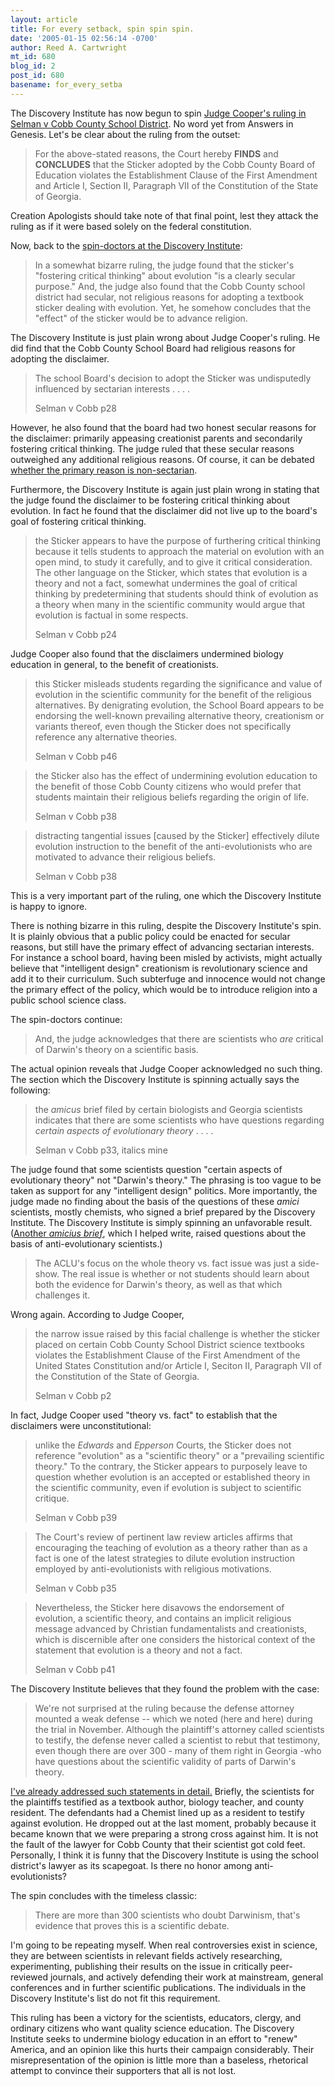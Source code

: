 ```yaml
---
layout: article
title: For every setback, spin spin spin.
date: '2005-01-15 02:56:14 -0700'
author: Reed A. Cartwright
mt_id: 680
blog_id: 2
post_id: 680
basename: for_every_setba
---
```

The Discovery Institute has now begun to spin [Judge Cooper's ruling in Selman  v Cobb County School District](http://www.gand.uscourts.gov/documents/02cv2325ord.pdf).  No word yet from Answers in Genesis.  Let's be clear about the ruling from the outset:

> For the above-stated reasons, the Court hereby **FINDS** and **CONCLUDES** that the Sticker adopted by the Cobb County Board of Education violates the Establishment Clause of the First Amendment and Article I, Section II, Paragraph VII of the Constitution of the State of Georgia.

Creation Apologists should take note of that final point, lest they attack the ruling as if it were based solely on the federal constitution.

Now, back to the [spin-doctors at the Discovery Institute](http://www.discovery.org/scripts/blogs/csc.php/2005/01/13/evolution_stickers_struck_down_but_criti):

> In a somewhat bizarre ruling, the judge found that the sticker's "fostering critical thinking" about evolution "is a clearly secular purpose." And, the judge also found that the Cobb County school district had secular, not religious reasons for adopting a textbook sticker dealing with evolution. Yet, he somehow concludes that the "effect" of the sticker would be to advance religion.

The Discovery Institute is just plain wrong about Judge Cooper's ruling.  He did find that the Cobb County School Board had religious reasons for adopting the disclaimer.

> The school Board's decision to adopt the Sticker was undisputedly influenced by sectarian interests . . . .
> 
> Selman v Cobb p28

However, he also found that the board had two honest secular reasons for the disclaimer: primarily appeasing creationist parents and secondarily fostering critical thinking.  The judge ruled that these secular reasons outweighed any additional religious reasons.  Of course, it can be debated [whether the primary reason is non-sectarian](http://www.pandasthumb.org/pt-archives/000738.html).

Furthermore, the Discovery Institute is again just plain wrong in stating that the judge found the disclaimer to be fostering critical thinking about evolution.  In fact he found that the disclaimer did not live up to the board's goal of fostering critical thinking.

> the Sticker appears to have the purpose of furthering critical thinking because it tells students to approach the material on evolution with an open mind, to study it carefully, and to give it critical consideration.  The other language on the Sticker, which states that evolution is a theory and not a fact, somewhat undermines the goal of critical thinking by predetermining that students should think of evolution as a theory when many in the scientific community would argue that evolution is factual in some respects.
> 
> 
> Selman v Cobb p24

Judge Cooper also found that the disclaimers undermined biology education in general, to the benefit of creationists.  

> this Sticker misleads students regarding the significance and value of evolution in the scientific community for the benefit of the religious alternatives.  By denigrating evolution, the School Board appears to be endorsing the well-known prevailing alternative theory, creationism or variants thereof, even though the Sticker does not specifically reference any alternative theories.
> 
> Selman v Cobb p46

> the Sticker also has the effect of undermining evolution education to the benefit of those Cobb County citizens who would prefer that students maintain their religious beliefs regarding the origin of life.
> 
> Selman v Cobb p38

> distracting tangential issues \[caused by the Sticker\] effectively dilute evolution instruction to the benefit of the anti-evolutionists who are motivated to advance their religious beliefs.
> 
> Selman v Cobb p38

This is a very important part of the ruling, one which the Discovery Institute is happy to ignore.

There is nothing bizarre in this ruling, despite the Discovery Institute's spin.  It is plainly obvious that a public policy could be enacted for secular reasons, but still have the primary effect of advancing sectarian interests.  For instance a school board, having been misled by activists, might actually believe that "intelligent design" creationism is revolutionary science and add it to their curriculum.  Such subterfuge and innocence would not change the primary effect of the policy, which would be to introduce religion into a public school science class. 

The spin-doctors continue:

> And, the judge acknowledges that there are scientists who _are_ critical of Darwin's theory on a scientific basis.

The actual opinion reveals that Judge Cooper acknowledged no such thing.  The section which the Discovery Institute is spinning actually says the following:

> the _amicus_ brief filed by certain biologists and Georgia scientists indicates that there are some scientists who have questions regarding _certain aspects of evolutionary theory_ . . . .
> 
> 
> Selman v Cobb p33, italics mine

The judge found that some scientists question "certain aspects of evolutionary theory" not "Darwin's theory."  The phrasing is too vague to be taken as support for any "intelligent design" politics.  More importantly, the judge made no finding about the basis of the questions of these _amici_ scientists, mostly chemists, who signed a brief prepared by the Discovery Institute.  The Discovery Institute is simply spinning an unfavorable result.  ([Another _amicius brief_](/uploads/2005/COBB%20COUNTY%20AMICUS.pdf), which I helped write, raised questions about the basis of anti-evolutionary scientists.) 

> The ACLU's focus on the whole theory vs. fact issue was just a side-show. The real issue is whether or not students should learn about both the evidence for Darwin's theory, as well as that which challenges it.

Wrong again.  According to Judge Cooper,

> the narrow issue raised by this facial challenge is whether the sticker placed on certain Cobb County School District science textbooks violates the Establishment Clause of the First Amendment of the United States Constitution and/or Article I, Seciton II, Paragraph VII of the Constitution of the State of Georgia.
> 
> Selman v Cobb p2

In fact, Judge Cooper used "theory vs. fact" to establish that the disclaimers were unconstitutional:

> unlike the _Edwards_ and _Epperson_ Courts, the Sticker does not reference "evolution" as a "scientific theory" or a "prevailing scientific theory."  To the contrary, the Sticker appears to purposely leave to question whether evolution is an accepted or established theory in the scientific community, even if evolution is subject to scientific critique.
> 
> Selman v Cobb p39

> The Court's review of pertinent law review articles affirms that encouraging the teaching of evolution as a theory rather than as a fact is one of the latest strategies to dilute evolution instruction employed by anti-evolutionists with religious motivations.
> 
> Selman v Cobb p35

> Nevertheless, the Sticker here disavows the endorsement of evolution, a scientific theory, and contains an implicit religious message advanced by Christian fundamentalists and creationists, which is discernible after one considers the historical context of the statement that evolution is a theory and not a fact.
> 
> Selman v Cobb p41

The Discovery Institute believes that they found the problem with the case:

> We're not surprised at the ruling because the defense attorney mounted a weak defense -- which we noted (here and here) during the trial in November. Although the plaintiff's attorney called scientists to testify, the defense never called a scientist to rebut that testimony, even though there are over 300 - many of them right in Georgia -who have questions about the scientific validity of parts of Darwin's theory.

[I've already addressed such statements in detail.](http://www.dererumnatura.us/archives/2004/11/information_on.html)  Briefly, the scientists for the plaintiffs testified as a textbook author, biology teacher, and county resident.  The defendants had a Chemist lined up as a resident to testify against evolution.  He dropped out at the last moment, probably because it became known that we were preparing a strong cross against him.  It is not the fault of the lawyer for Cobb County that their scientist got cold feet.  Personally, I think it is funny that the Discovery Institute is using the school district's lawyer as its scapegoat.  Is there no honor among anti-evolutionists?

The spin concludes with the timeless classic:

> There are more than 300 scientists who doubt Darwinism, that's evidence that proves this is a scientific debate.

I'm going to be repeating myself.  When real controversies exist in science, they are between scientists in relevant fields actively researching, experimenting, publishing their results on the issue in critically peer-reviewed journals, and actively defending their work at mainstream, general conferences and in further scientific publications.  The individuals in the Discovery Institute's list do not fit this requirement.

This ruling has been a victory for the scientists, educators, clergy, and ordinary citizens who want quality science education.  The Discovery Institute seeks to undermine biology education in an effort to "renew" America, and an opinion like this hurts their campaign considerably.  Their misrepresentation of the opinion is little more than a baseless, rhetorical attempt to convince their supporters that all is not lost.
